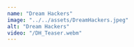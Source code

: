 ```yaml
---
name: "Dream Hackers"
image: "../../assets/DreamHackers.jpeg"
alt: "Dream Hackers"
video: "/DH_Teaser.webm"
---
```

